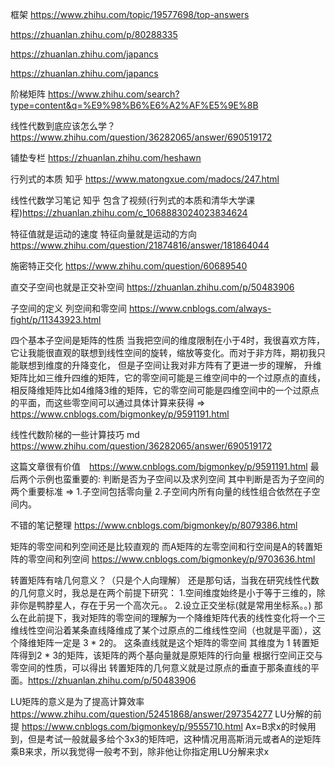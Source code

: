 框架 https://www.zhihu.com/topic/19577698/top-answers

https://zhuanlan.zhihu.com/p/80288335

https://zhuanlan.zhihu.com/japancs

https://zhuanlan.zhihu.com/japancs

阶梯矩阵 https://www.zhihu.com/search?type=content&q=%E9%98%B6%E6%A2%AF%E5%9E%8B

线性代数到底应该怎么学？https://www.zhihu.com/question/36282065/answer/690519172

铺垫专栏 https://zhuanlan.zhihu.com/heshawn

行列式的本质 知乎 https://www.matongxue.com/madocs/247.html

线性代数学习笔记 知乎 包含了视频(行列式的本质和清华大学课程)https://zhuanlan.zhihu.com/c_1068883024023834624

特征值就是运动的速度
特征向量就是运动的方向
https://www.zhihu.com/question/21874816/answer/181864044

施密特正交化 https://www.zhihu.com/question/60689540

直交子空间也就是正交补空间 https://zhuanlan.zhihu.com/p/50483906

子空间的定义 列空间和零空间 https://www.cnblogs.com/always-fight/p/11343923.html

四个基本子空间是矩阵的性质
当我把空间的维度限制在小于4时，我很喜欢方阵，它让我能很直观的联想到线性空间的旋转，缩放等变化。而对于非方阵，期初我只能联想到维度的升降变化，
但是子空间让我对非方阵有了更进一步的理解， 升维矩阵比如三维升四维的矩阵，它的零空间可能是三维空间中的一个过原点的直线，相反降维矩阵比如4维降3维的矩阵，它的零空间可能是四维空间中的一个过原点的平面，而这些零空间可以通过具体计算来获得 => https://www.cnblogs.com/bigmonkey/p/9591191.html

线性代数阶梯的一些计算技巧 md https://www.zhihu.com/question/36282065/answer/690519172

这篇文章很有价值　https://www.cnblogs.com/bigmonkey/p/9591191.html
最后两个示例也蛮重要的: 判断是否为子空间以及求列空间 其中判断是否为子空间的两个重要标准 => 1.子空间包括零向量 2.子空间内所有向量的线性组合依然在子空间内。

不错的笔记整理 https://www.cnblogs.com/bigmonkey/p/8079386.html

矩阵的零空间和列空间还是比较直观的 而A矩阵的左零空间和行空间是A的转置矩阵的零空间和列空间 https://www.cnblogs.com/bigmonkey/p/9703636.html

转置矩阵有啥几何意义？（只是个人向理解）
还是那句话，当我在研究线性代数的几何意义时，我总是在两个前提下研究：
1.空间维度始终是小于等于三维的，除非你是鸭脖星人，存在于另一个高次元。。
2.设立正交坐标(就是常用坐标系。。)
那么在此前提下，我对矩阵的零空间的理解为一个降维矩阵代表的线性变化将一个三维线性空间沿着某条直线降维成了某个过原点的二维线性空间（也就是平面），这个降维矩阵一定是 3 * 2的。
这条直线就是这个矩阵的零空间 其维度为 1
转置矩阵得到2 * 3的矩阵，该矩阵的两个基向量就是原矩阵的行向量
根据行空间正交与零空间的性质，可以得出 转置矩阵的几何意义就是过原点的垂直于那条直线的平面。https://zhuanlan.zhihu.com/p/50483906

LU矩阵的意义是为了提高计算效率 https://www.zhihu.com/question/52451868/answer/297354277
LU分解的前提 https://www.cnblogs.com/bigmonkey/p/9555710.html
Ax=B求x的时候用到，但是考试一般就最多给个3x3的矩阵吧，这种情况用高斯消元或者A的逆矩阵乘B来求，所以我觉得一般考不到，除非他让你指定用LU分解来求x




